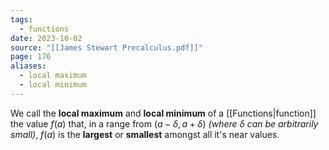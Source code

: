 ```yaml
---
tags:
  - functions
date: 2023-10-02
source: "[[James Stewart Precalculus.pdf]]"
page: 176
aliases:
  - local maximum
  - local minimum
---
```

We call the **local maximum** and **local minimum** of a [[Functions|function]] the value $f(a)$ that, in a range from $(a -\delta, a+\delta)$ *(where $\delta$ can be arbitrarily small)*, $f(a)$ is the **largest** or **smallest** amongst all it's near values.    